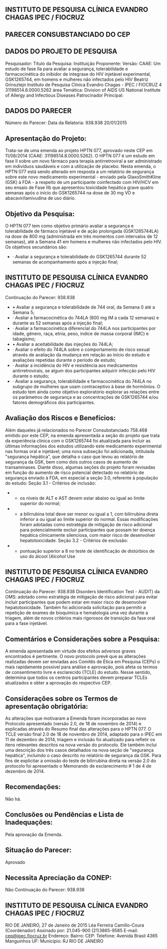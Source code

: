 ## INSTITUTO DE PESQUISA CLÍNICA EVANDRO CHAGAS IPEC / FIOCRUZ

## PARECER CONSUBSTANCIADO DO CEP
## DADOS DO PROJETO DE PESQUISA
Pesquisador:
Título da Pesquisa:
Instituição Proponente:
Versão:
CAAE:
Um estudo de fase IIa para avaliar a segurança, tolerabilidade e farmacocinética do inibidor de integrase do HIV injetável experimental, GSK1265744, em homens e mulheres não infectados pelo HIV
Beatriz Grinsztejn
Instituto de Pesquisa Clínica Evandro Chagas - IPEC / FIOCRUZ
4
31198514.8.0000.5262
área Temática:
Division of AIDS US National Institute of Allergy and Infectious Diseases Patrocinador Principal:
## DADOS DO PARECER
Número do Parecer:
Data da Relatoria:
938.938
20/01/2015
## Apresentação do Projeto:
Trata-se  de  uma  emenda  ao  projeto  HPTN  077,  aprovado  neste  CEP  em  11/08/2014  (CAAE: 31198514.8.0000.5262). O HPTN 077 é um estudo em fase II sobre um novo fármaco para terapia antirretroviral a ser administrado em indivíduos saudáveis e com a utilização de placebo. Nesta emenda, o HPTN 077 está sendo alterado em resposta a um relatório de segurança sobre este novo medicamento experimental - enviado pela GlaxoSmithKline (GSK) à FDA - a respeito de um participante coinfectado com HIV/HCV em seu ensaio de Fase IIb que apresentou toxicidade hepática grave quatro semanas após o início do GSK1265744 na dose de 30 mg VO e abacavir/lamivudina de uso diário.
## Objetivo da Pesquisa:
O HPTN 077 tem como objetivo primário avaliar a segurança e tolerabilidade de fármaco injetável e de ação prolongada (GSK1265744LA) na dose de 800 mg (administrada em três momentos com intervalos de 12 semanas), até a Semana 41 em homens e mulheres não infectados pelo HIV.
Os objetivos secundários são:
- · Avaliar a segurança e tolerabilidade do GSK1265744 durante 52 semanas de acompanhamento após a injeção final;
## INSTITUTO DE PESQUISA CLÍNICA EVANDRO CHAGAS IPEC / FIOCRUZ

Continuação do Parecer: 938.938
- • Avaliar a segurança e tolerabilidade de 744 oral, da Semana 0 até a Semana 5;
- · Avaliar a farmacocinética do 744LA (800 mg IM a cada 12 semanas) e durante as 52 semanas após a injeção final;
- · Avaliar a farmacocinética diferencial do 744LA nos participantes por idade, gênero, raça, etnia, peso, índice de massa corporal (IMC) e tabagismo;
- • Avaliar a aceitabilidade das injeções do 744LA;
- · Avaliar o efeito do 744LA sobre o comportamento de risco sexual através de avaliação da mudança em relação ao início do estudo e avaliações repetidas durante o período de estudo;
- · Avaliar a incidência do HIV e resistência aos medicamentos antirretrovirais, se algum dos participantes adquirir infecção pelo HIV durante o estudo;
- · Avaliar a segurança, tolerabilidade e farmacocinética do 744LA no subgrupo de mulheres que usam contraceptivo à base de hormônios.
O estudo tem ainda como objetivo exploratório explorar as relações entre os parâmetros de segurança e as concentrações de GSK1265744 e/ou fatores demográficos dos participantes.
## Avaliação dos Riscos e Benefícios:
Além daqueles já relacionados no Parecer Consubstanciado 758.468 emitido por este CEP, na emenda apresentada a seção do projeto que trata da experiência clínica com o GSK1265744 foi atualizada para incluir as últimas informações dos estudos utilizando este medicamento experimental nas formas oral e injetável; uma nova subseção foi adicionada, intitulada "segurança hepática", que detalha o caso que levou ao relatório de segurança da GSK, bem como dois outros casos de aumento de transaminases. Diante disso, algumas seções do projeto foram revisadas em função do aumento de risco potencial detectado no relatório de segurança enviado à FDA, em especial a seção 3.0, referente à população do estudo:
Seção 3.1 - Critérios de inclusão:
- - os níveis de ALT e AST devem estar abaixo ou igual ao limite superior do normal;
- - a bilirrubina total deve ser menor ou igual a 1, com bilirrubina direta inferior a ou igual ao limite superior do normal.
Essas modificações foram adotadas como estratégia de mitigação de risco adicional para potencialmente excluir  participantes que possam ter doença hepática clinicamente silenciosa, com maior risco de desenvolver hepatotoxicidade.
Seção 3.2 - Critérios de exclusão:
- - pontuação superior a 8 no teste de identificação de distúrbios de uso do álcool (Alcohol Use
## INSTITUTO DE PESQUISA CLÍNICA EVANDRO CHAGAS IPEC / FIOCRUZ

Continuação do Parecer: 938.938
Disorders Identification Test - AUDIT) da OMS: adotado como estratégia de mitigação de risco adicional para evitar incluir participantes que podem estar em maior risco de desenvolver hepatotoxicidade.
Também foi adicionada solicitação para permitir a repetição de exames de bioquímica e hematologia uma vez durante a triagem, além de novos critérios mais rigorosos de transição da fase oral para a fase injetável.
## Comentários e Considerações sobre a Pesquisa:
A emenda apresentada em virtude dos efeitos adversos graves encontrados é pertinente. O novo protocolo prevê que as alterações realizadas devem ser enviadas aos Comitês de Ética em Pesquisa (CEPs) o mais rapidamente possível para análise e aprovação, pois afeta os termos de consentimento livre e esclarecido (TCLE) do estudo. Nesse sentido, determina que todos os centros participantes devem preparar TCLEs atualizados e obter a aprovação do respectivo CEP.
## Considerações sobre os Termos de apresentação obrigatória:
As alterações que motivaram a Emenda foram incorporadas ao novo Protocolo apresentado (versão 2.0, de 18 de novembro de 2014) e explicadas através do Resumo final das alterações para o HPTN 077. O TCLE versão final 2.0 de 18 de novembro de 2014, adaptado para o IPEC em 11 de dezembro de 2014, triagem e inclusão foi atualizado para refletir os itens relevantes descritos na nova versão do protocolo. Ele também inclui uma descrição dos três casos detalhados na nova seção de "segurança hepática", incluindo o caso descrito no relatório de segurança da GSK. Para fins de explicitar a omissão do teste de bilirrubina direta na versão 2.0 do protocolo foi apresentado o Memorando de esclarecimento # 1 de 4 de dezembro de 2014.
## Recomendações:
Não há.
## Conclusões ou Pendências e Lista de Inadequações:
Pela aprovação da Emenda.
## Situação do Parecer:
Aprovado
## Necessita Apreciação da CONEP:
Não
Continuação do Parecer: 938.938
## INSTITUTO DE PESQUISA CLÍNICA EVANDRO CHAGAS IPEC / FIOCRUZ
RIO DE JANEIRO, 27 de Janeiro de 2015
Léa Ferreira Camillo-Coura (Coordenador) Assinado por:
21.045-900
(21)3865-9585
E-mail:
cep@ipec.fiocruz.br
Endereço:
Bairro:
CEP:
Telefone:
Avenida Brasil 4365
Manguinhos
UF:
Município:
RJ
RIO DE JANEIRO
